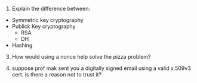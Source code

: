 1. Explain the difference between:
* Symmetric key cryptography
* Publick Key cryptography
  * RSA
  * DH
* Hashing

3. How would using a nonce help solve the pizza problem?

4. suppose prof mak sent you a digitally signed email using a valid x.509v3 cert. is there a reason not to trust it?
